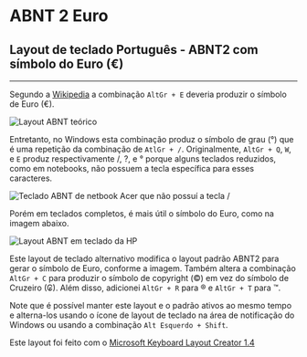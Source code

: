 # ABNT 2 Euro
## Layout de teclado Português - ABNT2 com símbolo do Euro (€)
---
Segundo a [Wikipedia](https://en.wikipedia.org/wiki/AltGr_key#Brazil) a combinação `AltGr + E` deveria produzir o símbolo de Euro (€).

![Layout ABNT teórico](https://i.imgur.com/nC17mKG.png)

Entretanto, no Windows esta combinação produz o símbolo de grau (°) que é uma repetição da combinação de `AtlGr + /`. Originalmente, `AltGr + Q`, `W`, e `E` produz respectivamente /, ?, e ° porque alguns teclados reduzidos, como em notebooks, não possuem a tecla específica para esses caracteres. 

![Teclado ABNT de netbook Acer que não possuí a tecla /](https://i.imgur.com/mDbZ8bA.jpeg)

Porém em teclados completos, é mais útil o símbolo do Euro, como na imagem abaixo.

![Layout ABNT em teclado da HP](https://i.imgur.com/F0m6KjY.png)

Este layout de teclado alternativo modifica o layout padrão ABNT2 para gerar o símbolo de Euro, conforme a imagem. Também altera a combinação `AltGr + C` para produzir o símbolo de copyright (©) em vez do símbolo de Cruzeiro (₢). Além disso, adicionei `AltGr + R` para ® e `AltGr + T` para ™. 

Note que é possível manter este layout e o padrão ativos ao mesmo tempo e alterna-los usando o ícone de layout de teclado na área de notificação do Windows ou usando a combinação `Alt Esquerdo + Shift`.

Este layout foi feito com o [Microsoft Keyboard Layout Creator 1.4](https://www.microsoft.com/en-gb/download/details.aspx?id=102134)
